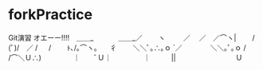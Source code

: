 # forkPractice
Git演習
オエーー!!!!　＿＿_
　　　 ＿＿_／　　 ヽ
　　 ／　 ／　／⌒ヽ|
　　/ (ﾟ)/　／ /
　 /　　 ﾄ､/｡⌒ヽ。
　彳　　 ＼＼ﾟ｡∴｡ｏ
`／　　　　＼＼｡ﾟ｡ｏ
/　　　　 /⌒＼Ｕ∴)
　　　　 ｜　　ﾞＵ｜
　　　　 ｜　　　||
　　　　　　　　 Ｕ
